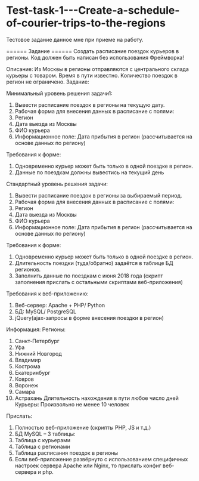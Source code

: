 # Test-task-1---Create-a-schedule-of-courier-trips-to-the-regions
Тестовое задание данное мне при приеме на работу.

====== Задание ======
Создать расписание поездок курьеров в регионы.
Код должен быть написан без использования Фреймворка!

Описание:
Из Москвы в регионы отправляются с центрального склада курьеры с товаром. Время в пути известно. 
Количество поездок в регион не ограничено.
Задание:

Минимальный уровень решения задачи1:
1.	Вывести расписание поездок в регионы на текущую дату.
2.	Рабочая форма для внесения данных в расписание с полями:
1.	Регион
2.	Дата выезда из Москвы
3.	ФИО курьера
4.	Информационное поле: Дата прибытия в регион (рассчитывается на основе данных по региону)

Требования к форме:
1.	Одновременно курьер может быть только в одной поездке в регион.
2.	Данные по поездкам должны вывестись на текущий день

Стандартный уровень решения задачи:
1.	Вывести расписание поездок в регионы за выбираемый период.
2.	Рабочая форма для внесения данных в расписание с полями:
1.	Регион
2.	Дата выезда из Москвы
3.	ФИО курьера
4.	Информационное поле: Дата прибытия в регион (рассчитывается на основе данных по региону)

Требования к форме:
1.	Одновременно курьер может быть только в одной поездке в регион.
2.	Длительность поездки (туда/обратно) задаётся в таблице БД регионов.
1.	Заполнить данные по поездкам с июня 2018 года (скрипт заполнения прислать с остальными скриптами веб-приложения)


Требования к веб-приложению:
1.	Веб-сервер: Apache + PHP/ Python
2.	БД: MySQL/ PostgreSQL
3.	jQuery(ajax-запросы в форме внесения поездки в регион)


Информация:
Регионы:
1.	Санкт-Петербург
2.	Уфа
3.	Нижний Новгород
4.	Владимир
5.	Кострома
6.	Екатеринбург
7.	Ковров
8.	Воронеж
9.	Самара
10.	Астрахань
Длительность нахождения в пути любое число дней
Курьеры: Произвольно не менее 10 человек

Прислать:
1.	Полностью веб-приложение (скрипты PHP, JS и т.д.)
2.	БД MySQL – 3 таблицы:
1.	Таблица с курьерами
2.	Таблица с регионами
3.	Таблица расписания поездок в регионы
3.	Если веб-приложение развёрнуто с использованием специфичных настроек сервера Apache или Nginx, то прислать конфиг веб-сервера и php.
